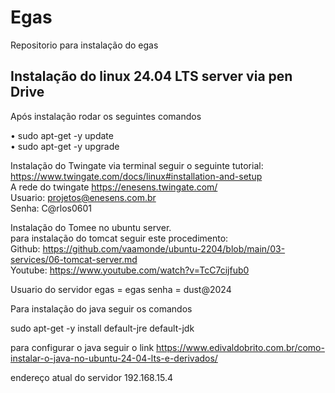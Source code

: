 # Egas
Repositorio para instalação do egas
## Instalação do linux 24.04 LTS server via pen Drive

Após instalação rodar os seguintes comandos

• sudo apt-get -y update \
• sudo apt-get -y upgrade 

Instalação do Twingate via terminal seguir o seguinte tutorial: \
https://www.twingate.com/docs/linux#installation-and-setup \
A rede do twingate https://enesens.twingate.com/ \
Usuario: projetos@enesens.com.br \
Senha: C@rlos0601

Instalação do Tomee no ubuntu server. \
para instalação do tomcat seguir este procedimento: \
Github: https://github.com/vaamonde/ubuntu-2204/blob/main/03-services/06-tomcat-server.md \
Youtube: https://www.youtube.com/watch?v=TcC7cijfub0

Usuario do servidor egas = egas senha = dust@2024


Para instalação do java seguir os comandos

sudo apt-get -y install default-jre default-jdk

para configurar o java seguir o link https://www.edivaldobrito.com.br/como-instalar-o-java-no-ubuntu-24-04-lts-e-derivados/

endereço atual do servidor 192.168.15.4


